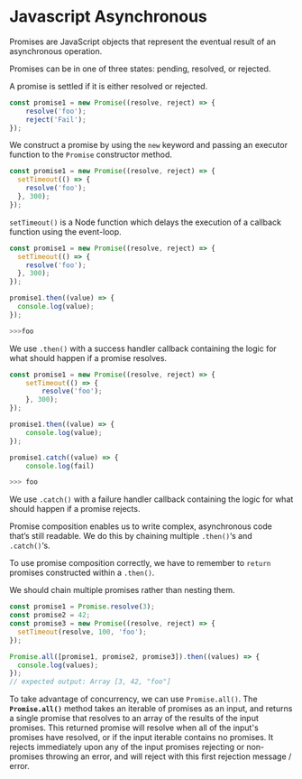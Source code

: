 # Javascript Asynchronous



Promises are JavaScript objects that represent the eventual result of an asynchronous operation.

Promises can be in one of three states: pending, resolved, or rejected.

A promise is settled if it is either resolved or rejected.



```javascript
const promise1 = new Promise((resolve, reject) => {
    resolve('foo');
    reject('Fail');
});
```

We construct a promise by using the `new` keyword and passing an executor function to the `Promise` constructor method.



```javascript
const promise1 = new Promise((resolve, reject) => {
  setTimeout(() => {
    resolve('foo');
  }, 300);
});
```

`setTimeout()` is a Node function which delays the execution of a callback function using the event-loop.



```javascript
const promise1 = new Promise((resolve, reject) => {
  setTimeout(() => {
    resolve('foo');
  }, 300);
});

promise1.then((value) => {
  console.log(value);
});

>>>foo
```

We use `.then()` with a success handler callback containing the logic for what should happen if a promise resolves.

```javascript
const promise1 = new Promise((resolve, reject) => {
    setTimeout(() => {
        resolve('foo');
    }, 300);
});

promise1.then((value) => {
    console.log(value);
});

promise1.catch((value) => {
    console.log(fail)

>>> foo
```

We use `.catch()` with a failure handler callback containing the logic for what should happen if a promise rejects.

Promise composition enables us to write complex, asynchronous code that’s still readable. We do this by chaining multiple `.then()`‘s and `.catch()`‘s.

To use promise composition correctly, we have to remember to `return` promises constructed within a `.then()`.

We should chain multiple promises rather than nesting them.

```javascript
const promise1 = Promise.resolve(3);
const promise2 = 42;
const promise3 = new Promise((resolve, reject) => {
  setTimeout(resolve, 100, 'foo');
});

Promise.all([promise1, promise2, promise3]).then((values) => {
  console.log(values);
});
// expected output: Array [3, 42, "foo"]
```

To take advantage of concurrency, we can use `Promise.all()`. The **`Promise.all()`** method takes an iterable of promises as an input, and returns a single promise that resolves to an array of the results of the input promises. This returned promise will resolve when all of the input's promises have resolved, or if the input iterable contains no promises. It rejects immediately upon any of the input promises rejecting or non-promises throwing an error, and will reject with this first rejection message / error.

